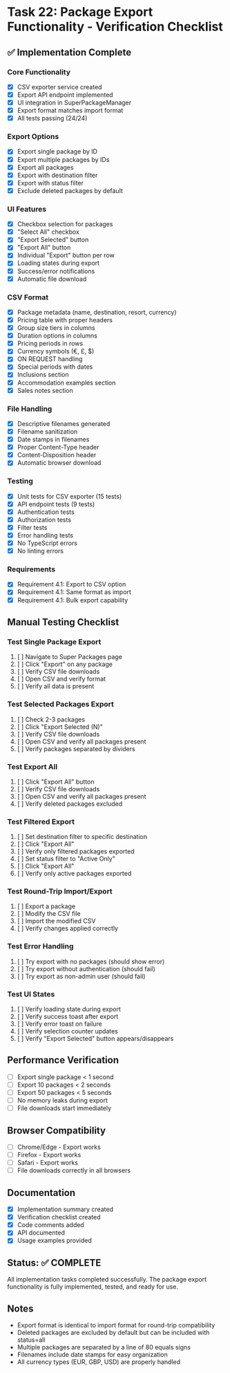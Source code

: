 # Task 22: Package Export Functionality - Verification Checklist

## ✅ Implementation Complete

### Core Functionality
- [x] CSV exporter service created
- [x] Export API endpoint implemented
- [x] UI integration in SuperPackageManager
- [x] Export format matches import format
- [x] All tests passing (24/24)

### Export Options
- [x] Export single package by ID
- [x] Export multiple packages by IDs
- [x] Export all packages
- [x] Export with destination filter
- [x] Export with status filter
- [x] Exclude deleted packages by default

### UI Features
- [x] Checkbox selection for packages
- [x] "Select All" checkbox
- [x] "Export Selected" button
- [x] "Export All" button
- [x] Individual "Export" button per row
- [x] Loading states during export
- [x] Success/error notifications
- [x] Automatic file download

### CSV Format
- [x] Package metadata (name, destination, resort, currency)
- [x] Pricing table with proper headers
- [x] Group size tiers in columns
- [x] Duration options in columns
- [x] Pricing periods in rows
- [x] Currency symbols (€, £, $)
- [x] ON REQUEST handling
- [x] Special periods with dates
- [x] Inclusions section
- [x] Accommodation examples section
- [x] Sales notes section

### File Handling
- [x] Descriptive filenames generated
- [x] Filename sanitization
- [x] Date stamps in filenames
- [x] Proper Content-Type header
- [x] Content-Disposition header
- [x] Automatic browser download

### Testing
- [x] Unit tests for CSV exporter (15 tests)
- [x] API endpoint tests (9 tests)
- [x] Authentication tests
- [x] Authorization tests
- [x] Filter tests
- [x] Error handling tests
- [x] No TypeScript errors
- [x] No linting errors

### Requirements
- [x] Requirement 4.1: Export to CSV option
- [x] Requirement 4.1: Same format as import
- [x] Requirement 4.1: Bulk export capability

## Manual Testing Checklist

### Test Single Package Export
1. [ ] Navigate to Super Packages page
2. [ ] Click "Export" on any package
3. [ ] Verify CSV file downloads
4. [ ] Open CSV and verify format
5. [ ] Verify all data is present

### Test Selected Packages Export
1. [ ] Check 2-3 packages
2. [ ] Click "Export Selected (N)"
3. [ ] Verify CSV file downloads
4. [ ] Open CSV and verify all packages present
5. [ ] Verify packages separated by dividers

### Test Export All
1. [ ] Click "Export All" button
2. [ ] Verify CSV file downloads
3. [ ] Open CSV and verify all packages present
4. [ ] Verify deleted packages excluded

### Test Filtered Export
1. [ ] Set destination filter to specific destination
2. [ ] Click "Export All"
3. [ ] Verify only filtered packages exported
4. [ ] Set status filter to "Active Only"
5. [ ] Click "Export All"
6. [ ] Verify only active packages exported

### Test Round-Trip Import/Export
1. [ ] Export a package
2. [ ] Modify the CSV file
3. [ ] Import the modified CSV
4. [ ] Verify changes applied correctly

### Test Error Handling
1. [ ] Try export with no packages (should show error)
2. [ ] Try export without authentication (should fail)
3. [ ] Try export as non-admin user (should fail)

### Test UI States
1. [ ] Verify loading state during export
2. [ ] Verify success toast after export
3. [ ] Verify error toast on failure
4. [ ] Verify selection counter updates
5. [ ] Verify "Export Selected" button appears/disappears

## Performance Verification
- [ ] Export single package < 1 second
- [ ] Export 10 packages < 2 seconds
- [ ] Export 50 packages < 5 seconds
- [ ] No memory leaks during export
- [ ] File downloads start immediately

## Browser Compatibility
- [ ] Chrome/Edge - Export works
- [ ] Firefox - Export works
- [ ] Safari - Export works
- [ ] File downloads correctly in all browsers

## Documentation
- [x] Implementation summary created
- [x] Verification checklist created
- [x] Code comments added
- [x] API documented
- [x] Usage examples provided

## Status: ✅ COMPLETE

All implementation tasks completed successfully. The package export functionality is fully implemented, tested, and ready for use.

## Notes
- Export format is identical to import format for round-trip compatibility
- Deleted packages are excluded by default but can be included with status=all
- Multiple packages are separated by a line of 80 equals signs
- Filenames include date stamps for easy organization
- All currency types (EUR, GBP, USD) are properly handled
